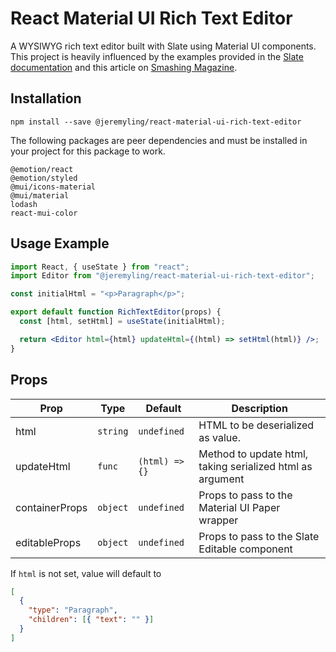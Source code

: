 # React Material UI Rich Text Editor

A WYSIWYG rich text editor built with Slate using Material UI components. This project is heavily influenced by the examples provided in the [Slate documentation](https://www.slatejs.org/examples) and this article on [Smashing Magazine](https://www.smashingmagazine.com/2021/05/building-wysiwyg-editor-javascript-slatejs).

## Installation

```
npm install --save @jeremyling/react-material-ui-rich-text-editor
```

The following packages are peer dependencies and must be installed in your project for this package to work.

```
@emotion/react
@emotion/styled
@mui/icons-material
@mui/material
lodash
react-mui-color
```

## Usage Example

```jsx
import React, { useState } from "react";
import Editor from "@jeremyling/react-material-ui-rich-text-editor";

const initialHtml = "<p>Paragraph</p>";

export default function RichTextEditor(props) {
  const [html, setHtml] = useState(initialHtml);

  return <Editor html={html} updateHtml={(html) => setHtml(html)} />;
}
```

## Props

| Prop           | Type     | Default        | Description                                               |
| -------------- | -------- | -------------- | --------------------------------------------------------- |
| html           | `string` | `undefined`    | HTML to be deserialized as value.                         |
| updateHtml     | `func`   | `(html) => {}` | Method to update html, taking serialized html as argument |
| containerProps | `object` | `undefined`    | Props to pass to the Material UI Paper wrapper            |
| editableProps  | `object` | `undefined`    | Props to pass to the Slate Editable component             |

If `html` is not set, value will default to

```json
[
  {
    "type": "Paragraph",
    "children": [{ "text": "" }]
  }
]
```

